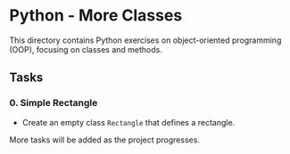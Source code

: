 # Python - More Classes

This directory contains Python exercises on object-oriented programming (OOP), focusing on classes and methods.

## Tasks

### 0. Simple Rectangle
- Create an empty class `Rectangle` that defines a rectangle.

More tasks will be added as the project progresses.
